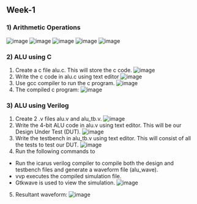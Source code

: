 ## Week-1
### 1) Arithmetic Operations
![image](https://github.com/VamsiKaparthi/riscv-hdp/assets/89274263/8b6ae70f-287e-41ad-9929-2addf2c37197)
![image](https://github.com/VamsiKaparthi/riscv-hdp/assets/89274263/008c3115-e1d4-455d-b084-1047b713fdcb)
![image](https://github.com/VamsiKaparthi/riscv-hdp/assets/89274263/6ecb3826-9040-424d-be1f-1f49356f1783)
![image](https://github.com/VamsiKaparthi/riscv-hdp/assets/89274263/3eed32ff-7ec8-4960-a408-4e9cc3684133)
![image](https://github.com/VamsiKaparthi/riscv-hdp/assets/89274263/d5102ddc-4c0e-4edd-89ed-e5983e3a464b)

### 2) ALU using C
1. Create a c file alu.c. This will store the c code.
![image](https://github.com/VamsiKaparthi/riscv-hdp/assets/89274263/12fa9ef5-f437-4c57-b81d-0ea0374ccd16)
2. Write the c code in alu.c using text editor
![image](https://github.com/VamsiKaparthi/riscv-hdp/assets/89274263/52c24341-41d3-44a2-ac4c-461fc2376b84)
3. Use gcc compiler to run the c program.
![image](https://github.com/VamsiKaparthi/riscv-hdp/assets/89274263/db842d78-4d90-42f8-a792-0e305e7d1193)
4. The compiled c program: 
![image](https://github.com/VamsiKaparthi/riscv-hdp/assets/89274263/1a7929b9-a326-4068-b1cf-d89feb58b622)

### 3) ALU using Verilog
1. Create 2 .v files alu.v and alu_tb.v.
![image](https://github.com/VamsiKaparthi/riscv-hdp/assets/89274263/1fac64b0-d274-46a6-8c60-881c5d7c3b8c)
2. Write the 4-bit ALU code in alu.v using text editor. This will be our Design Under Test (DUT).
![image](https://github.com/VamsiKaparthi/riscv-hdp/assets/89274263/7675c1af-6d8c-4c24-8cc4-29886e61e63f)
3. Write the testbench in alu_tb.v using text editor. This will consist of all the tests to test our DUT.
![image](https://github.com/VamsiKaparthi/riscv-hdp/assets/89274263/1b78735d-d45e-4b68-94ec-424dbf34c5ee)
4. Run the following commands to
  - Run the icarus verilog compiler to compile both the design and testbench files and generate a waveform file (alu_wave).
  - vvp executes the compiled simulation file.
  - Gtkwave is used to view the simulation.
![image](https://github.com/VamsiKaparthi/riscv-hdp/assets/89274263/4033ddd8-9850-44f8-80e6-43c88d9b07c1)
5. Resultant waveform:
![image](https://github.com/VamsiKaparthi/riscv-hdp/assets/89274263/adb0f3a9-6b3e-48ce-98ac-037316d59a40)








